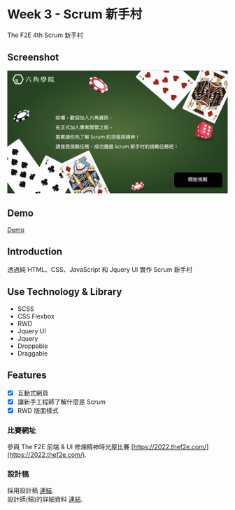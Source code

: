 # Week 3 - Scrum 新手村

The F2E 4th Scrum 新手村

## Screenshot
![alt text](https://github.com/CharlesSin/2022-THE-F2E-WeekThree/blob/master/images/cover.jpg)
## Demo

[Demo](https://2022-the-f2e-3.netlify.app/)

## Introduction

透過純 HTML、CSS、JavaScript 和 Jquery UI 實作 Scrum 新手村

## Use Technology & Library

- SCSS
- CSS Flexbox
- RWD
- Jquery UI
- Jquery
- Droppable
- Draggable

## Features

- [x] 互動式網頁
- [x] 讓新手工程師了解什麼是 Scrum 
- [x] RWD 版面樣式

### 比賽網址

參與 The F2E 前端 & UI 修煉精神時光屋比賽 [https://2022.thef2e.com/](https://2022.thef2e.com/).

### 設計稿
採用設計稿 [連結](https://www.figma.com/file/i4IzsZ7yQpDnEWFJWy33Y5/Scrum%E6%96%B0%E6%89%8B%E6%9D%91?node-id=0%3A1&t=df2GgSeUd6D9Z2nu-0).  
設計師(稿)的詳細資料 [連結](https://2022.thef2e.com/users/12061579703802991521).